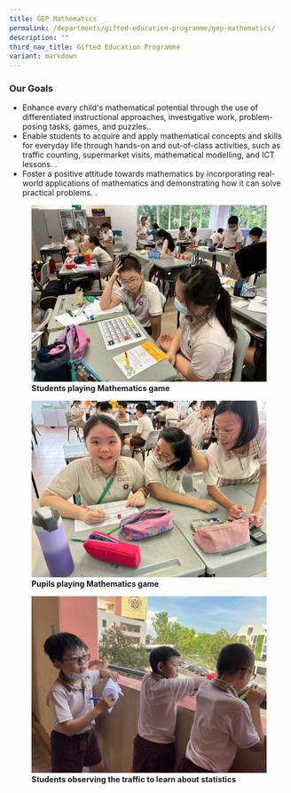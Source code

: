 ```yaml
---
title: GEP Mathematics
permalink: /departments/gifted-education-programme/gep-mathematics/
description: ""
third_nav_title: Gifted Education Programme
variant: markdown
---
```

### Our Goals

*  Enhance every child's mathematical potential through the use of differentiated instructional approaches, investigative work, problem-posing tasks, games, and puzzles..
* Enable students to acquire and apply mathematical concepts and skills for everyday life through hands-on and out-of-class activities, such as traffic counting, supermarket visits, mathematical modelling, and ICT lessons. .
* Foster a positive attitude towards mathematics by incorporating real-world applications of mathematics and demonstrating how it can solve practical problems.  .


<figure>
<img src="/images/gepmath1.jpg">
<figcaption> <strong>Students playing Mathematics game</strong> </figcaption>
</figure>

<figure>
<img src="/images/playing%20math%20games1.jpeg"> <strong>Pupils playing Mathematics game</strong> 
</figure>

<figure>
<img src="/images/p4%20traffic%20statistics.jpg">
<figcaption> <strong>Students observing the traffic to learn about statistics</strong> </figcaption>
</figure>